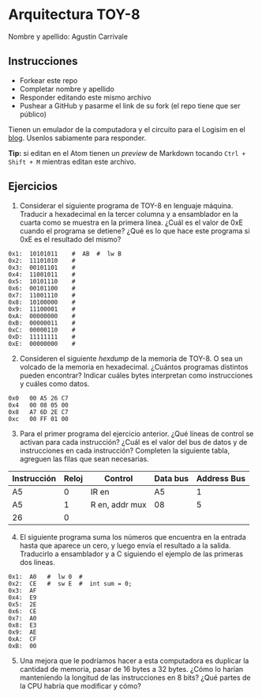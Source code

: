# Arquitectura TOY-8

Nombre y apellido: Agustin Carrivale

## Instrucciones

- Forkear este repo
- Completar nombre y apellido
- Responder editando este mismo archivo
- Pushear a GitHub y pasarme el link de su fork (el repo tiene que ser público)


Tienen un emulador de la computadora y el circuito para el Logisim en el [blog](https://la35.net/orga/emulador.html). Usenlos sabiamente para responder.

**Tip:** si editan en el Atom tienen un _preview_ de Markdown tocando `Ctrl + Shift + M` mientras editan este archivo.
## Ejercicios

1. Considerar el siguiente programa de TOY-8 en lenguaje máquina. Traducir a hexadecimal en la tercer columna y a ensamblador en la cuarta como se muestra en la primera línea. ¿Cuál es el valor de 0xE cuando el programa se detiene? ¿Qué es lo que hace este programa si 0xE es el resultado del mismo?

```
0x1:  10101011    #  AB  #  lw B
0x2:  11101010    #
0x3:  00101101    #
0x4:  11001011    #
0x5:  10101110    #
0x6:  00101100    #
0x7:  11001110    #
0x8:  10100000    #
0x9:  11100001    #
0xA:  00000000    #
0xB:  00000011    #
0xC:  00000110    #
0xD:  11111111    #
0xE:  00000000    #
```

2. Consideren el siguiente _hexdump_ de la memoria de TOY-8. O sea un volcado de la memoria en hexadecimal. ¿Cuántos programas distintos pueden encontrar? Indicar cuáles bytes interpretan como instrucciones y cuáles como datos.

```
0x0   00 A5 26 C7
0x4   00 08 05 00
0x8   A7 6D 2E C7
0xc   00 FF 01 00
```

3. Para el primer programa del ejercicio anterior. ¿Qué líneas de control se activan para cada instrucción? ¿Cuál es el valor del bus de datos y de instrucciones en cada instrucción? Completen la siguiente tabla, agreguen las filas que sean necesarias.

|Instrucción|Reloj|Control|Data bus|Address Bus|
|---|---|--------------|---|---|
|A5 |0  |IR en         |A5 |1  |
|A5 |1  |R en, addr mux|08 |5  |
|26 |0  |              |   |   |

4. El siguiente programa suma los números que encuentra en la entrada hasta que aparece un cero, y luego envía el resultado a la salida. Traducirlo a ensamblador y a C siguiendo el ejemplo de las primeras dos líneas.

```
0x1:  A0   #  lw 0  #
0x2:  CE   #  sw E  #  int sum = 0;
0x3:  AF
0x4:  E9
0x5:  2E
0x6:  CE
0x7:  A0
0x8:  E3
0x9:  AE
0xA:  CF
0xB:  00
```

5. Una mejora que le podríamos hacer a esta computadora es duplicar la cantidad de memoria, pasar de 16 bytes a 32 bytes. ¿Cómo lo harían manteniendo la longitud de las instrucciones en 8 bits? ¿Qué partes de la CPU habría que modificar y cómo?
